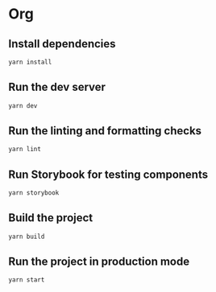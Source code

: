 # Org

## Install dependencies

```bash
yarn install
```

## Run the dev server

```bash
yarn dev
```

## Run the linting and formatting checks

```bash
yarn lint
```

## Run Storybook for testing components

```bash
yarn storybook
```

## Build the project

```bash
yarn build
```

## Run the project in production mode

```bash
yarn start
```
